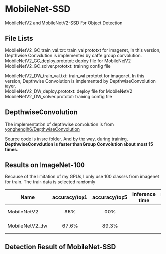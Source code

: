 # MobileNet-SSD
MobileNetV2 and MobileNetV2-SSD For Object Detection   

## File Lists  

MobileNetV2_GC_train_val.txt: train_val prototxt for imagenet, In this version, Depthwise Convolution is implemented by caffe group convolution.   
MobileNetV2_GC_deploy.prototxt: deploy file for MobileNetV2  
MobileNetV2_GC_solver.prototxt: training config file    


MobileNetV2_DW_train_val.txt: train_val prototxt for imagenet, In this version, Depthwise Convolution is implemented by DepthwiseConvolution layer.   
MobileNetV2_DW_deploy.prototxt: deploy file for MobileNetV2  
MobileNetV2_DW_solver.prototxt: training config file  


## DepthwiseConvolution  
The implementation of depthwise convolution is from [yonghenglh6/DepthwiseConvolution
](https://github.com/yonghenglh6/DepthwiseConvolution)  

Source code is in src folder. And by the way, during training, **DepthwiseConvolution is faster than Group Convolution about most 15 times**.

## Results on ImageNet-100
Because of the limitation of my GPUs, I only use 100 classes from imagenet for train. The train data is selected randomly

| Name | accuracy/top1 | accuracy/top5 | inference time | model size |Depthwise conv type |
| - | :-: | :-: | :-: | :-: | -: |
| MobileNetV2 | 85% | 90% | | |group convolution |
| MobileNetV2_dw | 67.6% | 89.3% | | | depthwise convolution |


## Detection Result of MobileNet-SSD

